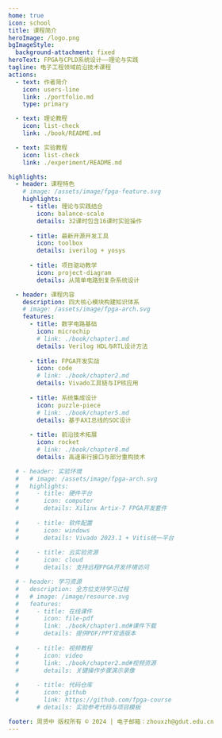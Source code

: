 ```yaml
---
home: true
icon: school
title: 课程简介
heroImage: /logo.png
bgImageStyle:
  background-attachment: fixed
heroText: FPGA与CPLD系统设计——理论与实践
tagline: 电子工程领域前沿技术课程
actions:
  - text: 作者简介
    icon: users-line
    link: ./portfolio.md
    type: primary

  - text: 理论教程
    icon: list-check
    link: ./book/README.md

  - text: 实验教程
    icon: list-check
    link: ./experiment/README.md

highlights:
  - header: 课程特色
    # image: /assets/image/fpga-feature.svg
    highlights:
      - title: 理论与实践结合
        icon: balance-scale
        details: 32课时包含16课时实验操作
        
      - title: 最新开源开发工具
        icon: toolbox
        details: iverilog + yosys
        
      - title: 项目驱动教学
        icon: project-diagram
        details: 从简单电路到复杂系统设计

  - header: 课程内容
    description: 四大核心模块构建知识体系
    # image: /assets/image/fpga-arch.svg
    features:
      - title: 数字电路基础
        icon: microchip
        # link: ./book/chapter1.md
        details: Verilog HDL与RTL设计方法
        
      - title: FPGA开发实战
        icon: code
        # link: ./book/chapter2.md
        details: Vivado工具链与IP核应用
        
      - title: 系统集成设计
        icon: puzzle-piece
        # link: ./book/chapter5.md
        details: 基于AXI总线的SOC设计
        
      - title: 前沿技术拓展
        icon: rocket
        # link: ./book/chapter8.md
        details: 高速串行接口与部分重构技术

  # - header: 实验环境
  #   # image: /assets/image/fpga-arch.svg
  #   highlights:
  #     - title: 硬件平台
  #       icon: computer
  #       details: Xilinx Artix-7 FPGA开发套件
        
  #     - title: 软件配置
  #       icon: windows
  #       details: Vivado 2023.1 + Vitis统一平台
        
  #     - title: 云实验资源
  #       icon: cloud
  #       details: 支持远程FPGA开发环境访问

  # - header: 学习资源
  #   description: 全方位支持学习过程
  #   # image: /image/resource.svg
  #   features:
  #     - title: 在线课件
  #       icon: file-pdf
  #       link: ./book/chapter1.md#课件下载
  #       details: 提供PDF/PPT双语版本
        
  #     - title: 视频教程
  #       icon: video
  #       link: ./book/chapter2.md#视频资源
  #       details: 关键操作步骤演示录像
        
  #     - title: 代码仓库
  #       icon: github
  #       link: https://github.com/fpga-course
        # details: 实验参考代码与项目模板

footer: 周贤中 版权所有 © 2024 | 电子邮箱：zhouxzh@gdut.edu.cn
---
```

